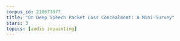 ```yaml
---
corpus_id: 218673977
title: "On Deep Speech Packet Loss Concealment: A Mini-Survey"
stars: 3
topics: [audio inpainting]
---
```

